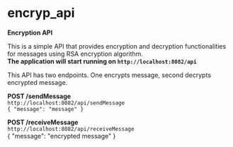 # encryp_api
**Encryption API**

This is a simple API that provides encryption and decryption functionalities for messages using RSA encryption algorithm.  
**The application will start running on `http://localhost:8082/api`**  
  
  
This API has two endpoints. One encrypts message, second decrypts encrypted message.  

**POST /sendMessage**  
`http://localhost:8082/api/sendMessage`  
`{
"message": "message"
}`  


**POST /receiveMessage**  
`http://localhost:8082/api/receiveMessage`  
{
"message": "encrypted message"
}

